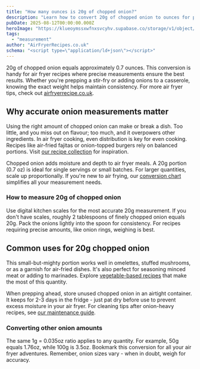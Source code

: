 ```yaml
---
title: "How many ounces is 20g of chopped onion?"
description: "Learn how to convert 20g of chopped onion to ounces for perfect air fryer recipes. Get accurate measurements in seconds!"
pubDate: 2025-08-12T00:00:00.000Z
heroImage: "https://klueoymssxwfnxsvcyhv.supabase.co/storage/v1/object/public/md/20g-chopped-onion-to-ounces-b2b58a9f.webp"
tags:
  - "measurement"
author: "AirFryerRecipes.co.uk"
schema: "<script type=\"application/ld+json\"></script>"
---
```


<p>20g of chopped onion equals approximately 0.7 ounces. This conversion is handy for air fryer recipes where precise measurements ensure the best results. Whether you're prepping a stir-fry or adding onions to a casserole, knowing the exact weight helps maintain consistency. For more air fryer tips, check out <a href=https://www.airfryerrecipe.co.uk>airfryerrecipe.co.uk</a>.</p>  

<h2>Why accurate onion measurements matter</h2>  
<p>Using the right amount of chopped onion can make or break a dish. Too little, and you miss out on flavour; too much, and it overpowers other ingredients. In air fryer cooking, even distribution is key for even cooking. Recipes like air-fried fajitas or onion-topped burgers rely on balanced portions. Visit <a href=https://www.airfryerrecipe.co.uk/recipes>our recipe collection</a> for inspiration.</p>  

<p>Chopped onion adds moisture and depth to air fryer meals. A 20g portion (0.7 oz) is ideal for single servings or small batches. For larger quantities, scale up proportionally. If you're new to air frying, our <a href=https://www.airfryerrecipe.co.uk/air-fryer-conversion-chart>conversion chart</a> simplifies all your measurement needs.</p>  

<h3>How to measure 20g of chopped onion</h3>  
<p>Use digital kitchen scales for the most accurate 20g measurement. If you don't have scales, roughly 2 tablespoons of finely chopped onion equals 20g. Pack the onions lightly into the spoon for consistency. For recipes requiring precise amounts, like onion rings, weighing is best.</p>  

<h2>Common uses for 20g chopped onion</h2>  
<p>This small-but-mighty portion works well in omelettes, stuffed mushrooms, or as a garnish for air-fried dishes. It's also perfect for seasoning minced meat or adding to marinades. Explore <a href=https://www.airfryerrecipe.co.uk/recipe-category/vegetables>vegetable-based recipes</a> that make the most of this quantity.</p>  

<p>When prepping ahead, store unused chopped onion in an airtight container. It keeps for 2-3 days in the fridge - just pat dry before use to prevent excess moisture in your air fryer. For cleaning tips after onion-heavy recipes, see <a href=https://www.airfryerrecipe.co.uk/air-fryer-cleaner>our maintenance guide</a>.</p>  

<h3>Converting other onion amounts</h3>  
<p>The same 1g = 0.035oz ratio applies to any quantity. For example, 50g equals 1.76oz, while 100g is 3.5oz. Bookmark this conversion for all your air fryer adventures. Remember, onion sizes vary - when in doubt, weigh for accuracy.</p>